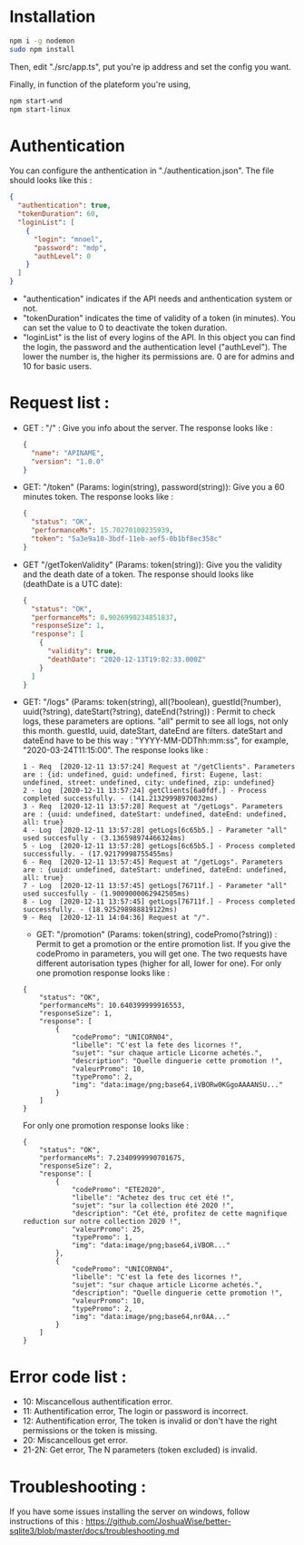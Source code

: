 # Installation

```sh
npm i -g nodemon
sudo npm install
```

Then, edit "./src/app.ts", put you're ip address and set the config you want.

Finally, in function of the plateform you're using,

```sh
npm start-wnd
npm start-linux
```

# Authentication

You can configure the anthentication in "./authentication.json". The file should looks like this :

```json
{
  "authentication": true,
  "tokenDuration": 60,
  "loginList": [
    {
      "login": "mnoel",
      "password": "mdp",
      "authLevel": 0
    }
  ]
}
```

- "authentication" indicates if the API needs and anthentication system or not.
- "tokenDuration" indicates the time of validity of a token (in minutes). You can set the value to 0 to deactivate the token duration.
- "loginList" is the list of every logins of the API. In this object you can find the login, the password and the authentication level ("authLevel"). The lower the number is, the higher its permissions are. 0 are for admins and 10 for basic users.

# Request list :

- GET : "/" : Give you info about the server.
  The response looks like :

  ```json
  {
    "name": "APINAME",
    "version": "1.0.0"
  }
  ```

- GET: "/token" (Params: login(string), password(string)): Give you a 60 minutes token.
  The response looks like :

  ```json
  {
    "status": "OK",
    "performanceMs": 15.70270100235939,
    "token": "5a3e9a10-3bdf-11eb-aef5-0b1bf8ec358c"
  }
  ```

- GET "/getTokenValidity" (Params: token(string)): Give you the validity and the death date of a token.
  The response should looks like (deathDate is a UTC date):

  ```json
  {
    "status": "OK",
    "performanceMs": 0.9026990234851837,
    "responseSize": 1,
    "response": [
      {
        "validity": true,
        "deathDate": "2020-12-13T19:02:33.000Z"
      }
    ]
  }
  ```

- GET: "/logs" (Params: token(string), all(?boolean), guestId(?number), uuid(?string), dateStart(?string), dateEnd(?string)) : Permit to check logs, these parameters are options. "all" permit to see all logs, not only this month. guestId, uuid, dateStart, dateEnd are filters. dateStart and dateEnd have to be this way : "YYYY-MM-DDThh:mm:ss", for example, "2020-03-24T11:15:00".
  The response looks like :

    ```
    1 - Req  [2020-12-11 13:57:24] Request at "/getClients". Parameters are : {id: undefined, guid: undefined, first: Eugene, last: undefined, street: undefined, city: undefined, zip: undefined}
    2 - Log  [2020-12-11 13:57:24] getClients[6a0fdf.] - Process completed successfully. - (141.21329998970032ms)
    3 - Req  [2020-12-11 13:57:28] Request at "/getLogs". Parameters are : {uuid: undefined, dateStart: undefined, dateEnd: undefined, all: true}
    4 - Log  [2020-12-11 13:57:28] getLogs[6c65b5.] - Parameter "all" used succesfully - (3.136598974466324ms)
    5 - Log  [2020-12-11 13:57:28] getLogs[6c65b5.] - Process completed successfully. - (17.92179998755455ms)
    6 - Req  [2020-12-11 13:57:45] Request at "/getLogs". Parameters are : {uuid: undefined, dateStart: undefined, dateEnd: undefined, all: true}
    7 - Log  [2020-12-11 13:57:45] getLogs[76711f.] - Parameter "all" used succesfully - (1.9009000062942505ms)
    8 - Log  [2020-12-11 13:57:45] getLogs[76711f.] - Process completed successfully. - (18.925298988819122ms)
    9 - Req  [2020-12-11 14:04:36] Request at "/".
    ```
  
  - GET: "/promotion" (Params: token(string), codePromo(?string)) : Permit to get a promotion or the entire promotion list. If you give the codePromo in parameters, you will get one. The two requests have different autorisation types (higher for all, lower for one).
  For only one promotion response looks like :

  ```
  {
      "status": "OK",
      "performanceMs": 10.640399999916553,
      "responseSize": 1,
      "response": [
          {
              "codePromo": "UNICORN04",
              "libelle": "C'est la fete des licornes !",
              "sujet": "sur chaque article Licorne achetés.",
              "description": "Quelle dinguerie cette promotion !",
              "valeurPromo": 10,
              "typePromo": 2,
              "img": "data:image/png;base64,iVBORw0KGgoAAAANSU..."
          }
      ]
  }
  ```

  For only one promotion response looks like :

  ```
  {
      "status": "OK",
      "performanceMs": 7.2340999990701675,
      "responseSize": 2,
      "response": [
          {
              "codePromo": "ETE2020",
              "libelle": "Achetez des truc cet été !",
              "sujet": "sur la collection été 2020 !",
              "description": "Cet été, profitez de cette magnifique reduction sur notre collection 2020 !",
              "valeurPromo": 25,
              "typePromo": 1,
              "img": "data:image/png;base64,iVBOR..."
          },
          {
              "codePromo": "UNICORN04",
              "libelle": "C'est la fete des licornes !",
              "sujet": "sur chaque article Licorne achetés.",
              "description": "Quelle dinguerie cette promotion !",
              "valeurPromo": 10,
              "typePromo": 2,
              "img": "data:image/png;base64,nr0AA..."
          }
      ]
  }
  ```

# Error code list :

- 10: Miscancellous authentification error.
- 11: Authentification error, The login or password is incorrect.
- 12: Authentification error, The token is invalid or don't have the right permissions or the token is missing.
- 20: Miscancellous get error.
- 21-2N: Get error, The N parameters (token excluded) is invalid.

# Troubleshooting :

If you have some issues installing the server on windows, follow instructions of this :
https://github.com/JoshuaWise/better-sqlite3/blob/master/docs/troubleshooting.md
